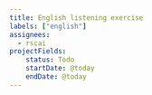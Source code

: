 ```yaml
---
title: English listening exercise
labels: ["english"]
assignees: 
  - rscai
projectFields:
    status: Todo
    startDate: @today
    endDate: @today
---
```

